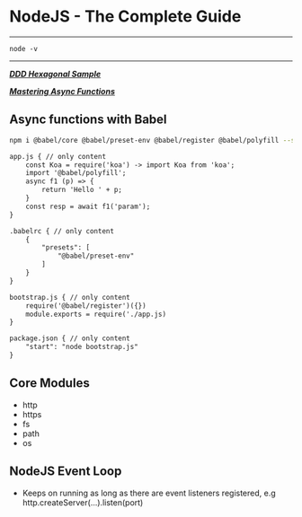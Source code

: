# NodeJS - The Complete Guide

---

```shell
node -v
```

---

[***DDD Hexagonal Sample***](https://github.com/eugenp/tutorials/tree/master/ddd)

[***Mastering Async Functions***](https://blog.risingstack.com/mastering-async-await-in-nodejs/)

## Async functions with Babel

```bash
npm i @babel/core @babel/preset-env @babel/register @babel/polyfill --save-dev
```

```html
app.js { // only content
    const Koa = require('koa') -> import Koa from 'koa';
    import '@babel/polyfill';
    async f1 (p) => {
        return 'Hello ' + p;
    }
    const resp = await f1('param');
}

.babelrc { // only content
    {
        "presets": [
            "@babel/preset-env"
        ]
    }
}

bootstrap.js { // only content
    require('@babel/register')({})
    module.exports = require('./app.js)
}

package.json { // only content
    "start": "node bootstrap.js"
}
```

## Core Modules

* http
* https
* fs
* path
* os

## NodeJS Event Loop

* Keeps on running as long as there are event listeners registered, e.g http.createServer(...).listen(port)